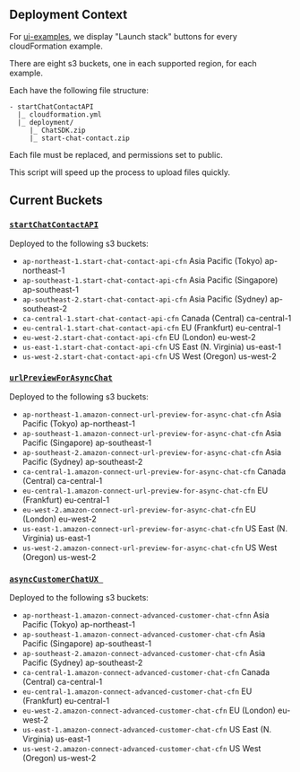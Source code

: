 ## Deployment Context

For [ui-examples](https://github.com/amazon-connect/amazon-connect-chat-ui-examples), we display "Launch stack" buttons for every cloudFormation example.

There are eight s3 buckets, one in each supported region, for each example.

Each have the following file structure:

```
- startChatContactAPI
  |_ cloudformation.yml
  |_ deployment/
     |_ ChatSDK.zip
     |_ start-chat-contact.zip 
```

Each file must be replaced, and permissions set to public.

This script will speed up the process to upload files quickly.

## Current Buckets

### [`startChatContactAPI`](https://github.com/amazon-connect/amazon-connect-chat-ui-examples/tree/master/cloudformationTemplates/startChatContactAPI)

Deployed to the following s3 buckets:

- `ap-northeast-1.start-chat-contact-api-cfn` Asia Pacific (Tokyo) ap-northeast-1
- `ap-southeast-1.start-chat-contact-api-cfn` Asia Pacific (Singapore) ap-southeast-1
- `ap-southeast-2.start-chat-contact-api-cfn` Asia Pacific (Sydney) ap-southeast-2
- `ca-central-1.start-chat-contact-api-cfn` Canada (Central) ca-central-1
- `eu-central-1.start-chat-contact-api-cfn` EU (Frankfurt) eu-central-1	
- `eu-west-2.start-chat-contact-api-cfn` EU (London) eu-west-2	
- `us-east-1.start-chat-contact-api-cfn` US East (N. Virginia) us-east-1
- `us-west-2.start-chat-contact-api-cfn` US West (Oregon) us-west-2

### [`urlPreviewForAsyncChat`](https://github.com/amazon-connect/amazon-connect-chat-ui-examples/tree/master/cloudformationTemplates/urlPreviewForAsyncChat)

Deployed to the following s3 buckets:

- `ap-northeast-1.amazon-connect-url-preview-for-async-chat-cfn` Asia Pacific (Tokyo) ap-northeast-1
- `ap-southeast-1.amazon-connect-url-preview-for-async-chat-cfn` Asia Pacific (Singapore) ap-southeast-1
- `ap-southeast-2.amazon-connect-url-preview-for-async-chat-cfn` Asia Pacific (Sydney) ap-southeast-2
- `ca-central-1.amazon-connect-url-preview-for-async-chat-cfn` Canada (Central) ca-central-1
- `eu-central-1.amazon-connect-url-preview-for-async-chat-cfn` EU (Frankfurt) eu-central-1	
- `eu-west-2.amazon-connect-url-preview-for-async-chat-cfn` EU (London) eu-west-2	
- `us-east-1.amazon-connect-url-preview-for-async-chat-cfn` US East (N. Virginia) us-east-1
- `us-west-2.amazon-connect-url-preview-for-async-chat-cfn` US West (Oregon) us-west-2

### [`asyncCustomerChatUX `](https://github.com/amazon-connect/amazon-connect-chat-ui-examples/tree/master/cloudformationTemplates/asyncCustomerChatUX)
 
Deployed to the following s3 buckets:

- `ap-northeast-1.amazon-connect-advanced-customer-chat-cfnn` Asia Pacific (Tokyo) ap-northeast-1
- `ap-southeast-1.amazon-connect-advanced-customer-chat-cfn` Asia Pacific (Singapore) ap-southeast-1
- `ap-southeast-2.amazon-connect-advanced-customer-chat-cfn` Asia Pacific (Sydney) ap-southeast-2
- `ca-central-1.amazon-connect-advanced-customer-chat-cfn` Canada (Central) ca-central-1
- `eu-central-1.amazon-connect-advanced-customer-chat-cfn` EU (Frankfurt) eu-central-1	
- `eu-west-2.amazon-connect-advanced-customer-chat-cfn` EU (London) eu-west-2	
- `us-east-1.amazon-connect-advanced-customer-chat-cfn` US East (N. Virginia) us-east-1
- `us-west-2.amazon-connect-advanced-customer-chat-cfn` US West (Oregon) us-west-2